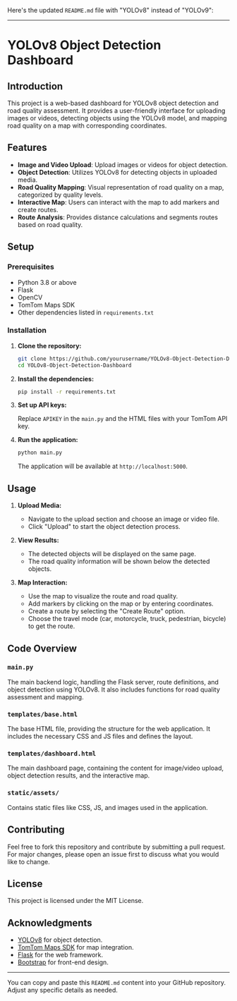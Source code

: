 Here's the updated `README.md` file with "YOLOv8" instead of "YOLOv9":

---

# YOLOv8 Object Detection Dashboard

## Introduction

This project is a web-based dashboard for YOLOv8 object detection and road quality assessment. It provides a user-friendly interface for uploading images or videos, detecting objects using the YOLOv8 model, and mapping road quality on a map with corresponding coordinates.

## Features

- **Image and Video Upload**: Upload images or videos for object detection.
- **Object Detection**: Utilizes YOLOv8 for detecting objects in uploaded media.
- **Road Quality Mapping**: Visual representation of road quality on a map, categorized by quality levels.
- **Interactive Map**: Users can interact with the map to add markers and create routes.
- **Route Analysis**: Provides distance calculations and segments routes based on road quality.

## Setup

### Prerequisites

- Python 3.8 or above
- Flask
- OpenCV
- TomTom Maps SDK
- Other dependencies listed in `requirements.txt`

### Installation

1. **Clone the repository:**

   ```bash
   git clone https://github.com/yourusername/YOLOv8-Object-Detection-Dashboard.git
   cd YOLOv8-Object-Detection-Dashboard
   ```

2. **Install the dependencies:**

   ```bash
   pip install -r requirements.txt
   ```

3. **Set up API keys:**

   Replace `APIKEY` in the `main.py` and the HTML files with your TomTom API key.

4. **Run the application:**

   ```bash
   python main.py
   ```

   The application will be available at `http://localhost:5000`.

## Usage

1. **Upload Media:**
   - Navigate to the upload section and choose an image or video file.
   - Click "Upload" to start the object detection process.

2. **View Results:**
   - The detected objects will be displayed on the same page.
   - The road quality information will be shown below the detected objects.

3. **Map Interaction:**
   - Use the map to visualize the route and road quality.
   - Add markers by clicking on the map or by entering coordinates.
   - Create a route by selecting the "Create Route" option.
   - Choose the travel mode (car, motorcycle, truck, pedestrian, bicycle) to get the route.

## Code Overview

### `main.py`

The main backend logic, handling the Flask server, route definitions, and object detection using YOLOv8. It also includes functions for road quality assessment and mapping.

### `templates/base.html`

The base HTML file, providing the structure for the web application. It includes the necessary CSS and JS files and defines the layout.

### `templates/dashboard.html`

The main dashboard page, containing the content for image/video upload, object detection results, and the interactive map.

### `static/assets/`

Contains static files like CSS, JS, and images used in the application.

## Contributing

Feel free to fork this repository and contribute by submitting a pull request. For major changes, please open an issue first to discuss what you would like to change.

## License

This project is licensed under the MIT License.

## Acknowledgments

- [YOLOv8](https://github.com/ultralytics/yolov8) for object detection.
- [TomTom Maps SDK](https://developer.tomtom.com/maps-sdk-web) for map integration.
- [Flask](https://flask.palletsprojects.com/) for the web framework.
- [Bootstrap](https://getbootstrap.com/) for front-end design.

---

You can copy and paste this `README.md` content into your GitHub repository. Adjust any specific details as needed.

